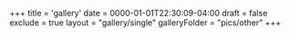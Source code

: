 +++
title = 'gallery'
date = 0000-01-01T22:30:09-04:00
draft = false
exclude = true
layout = "gallery/single"
galleryFolder = "pics/other"
+++
